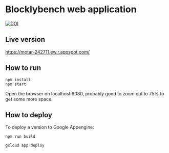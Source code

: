 
# Blocklybench web application
[![DOI](https://zenodo.org/badge/523855099.svg)](https://zenodo.org/badge/latestdoi/523855099)

## Live version
https://motar-242711.ew.r.appspot.com/

## How to run

```
npm install 
npm start
```

Open the browser on localhost:8080, probably good to zoom out to 75% to get some more space.

## How to deploy

To deploy a version to Google Appengine:

```
npm run build

gcloud app deploy
```
